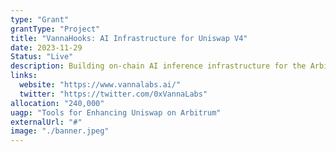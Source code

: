 ```yaml
---
type: "Grant"
grantType: "Project"
title: "VannaHooks: AI Infrastructure for Uniswap V4"
date: 2023-11-29
Status: "Live"
description: Building on-chain AI inference infrastructure for the Arbitrum Ecosystem + creating AI-driven Uniswap V4 hooks to reduce AMM impermanent loss.
links:
  website: "https://www.vannalabs.ai/"
  twitter: "https://twitter.com/0xVannaLabs"
allocation: "240,000"
uagp: "Tools for Enhancing Uniswap on Arbitrum"
externalUrl: "#"
image: "./banner.jpeg"
---
```

